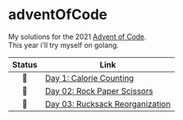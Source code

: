 # adventOfCode

My solutions for the 2021 [Advent of Code](https://adventofcode.com/).  
This year i'll try myself on golang.  

| Status | Link                                                       |
| :----: | ---------------------------------------------------------- |
|   🍪    | [Day 1: Calorie Counting](/Day-01-Calorie-Counting)        |
|   👋    | [Day 02: Rock Paper Scissors](/Day-02-Rock-Paper-Scissors) |
|   🎒    | [Day 03: Rucksack Reorganization](/2022/Day-03-Rucksack-Reorganization) |